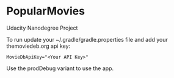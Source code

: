 # PopularMovies
Udacity Nanodegree Project

To run update your ~/.gradle/gradle.properties file and add your themoviedeb.org api key:
```
MovieDbApiKey="<Your API Key>"
```

Use the prodDebug variant to use the app.
